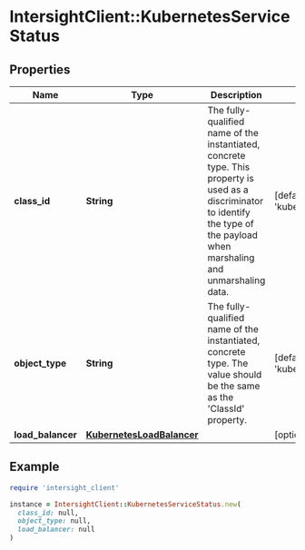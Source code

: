 # IntersightClient::KubernetesServiceStatus

## Properties

| Name | Type | Description | Notes |
| ---- | ---- | ----------- | ----- |
| **class_id** | **String** | The fully-qualified name of the instantiated, concrete type. This property is used as a discriminator to identify the type of the payload when marshaling and unmarshaling data. | [default to &#39;kubernetes.ServiceStatus&#39;] |
| **object_type** | **String** | The fully-qualified name of the instantiated, concrete type. The value should be the same as the &#39;ClassId&#39; property. | [default to &#39;kubernetes.ServiceStatus&#39;] |
| **load_balancer** | [**KubernetesLoadBalancer**](KubernetesLoadBalancer.md) |  | [optional] |

## Example

```ruby
require 'intersight_client'

instance = IntersightClient::KubernetesServiceStatus.new(
  class_id: null,
  object_type: null,
  load_balancer: null
)
```

